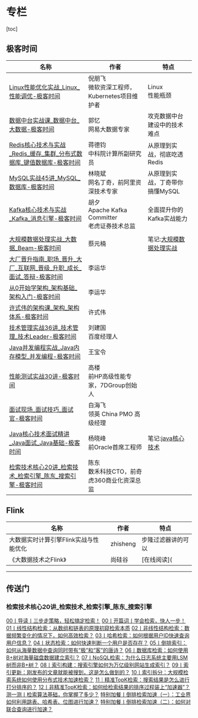 # 专栏

[toc]

## 极客时间

| 名称                                                         | 作者                                                   | 特点                                                   |
| ------------------------------------------------------------ | ------------------------------------------------------ | ------------------------------------------------------ |
| [Linux性能优化实战_Linux_性能调优-极客时间](https://time.geekbang.org/column/intro/140) | 倪朋飞<br />微软资深工程师，<br />Kubernetes项目维护者 | Linux<br />性能瓶颈                                    |
| [数据中台实战课_数据中台_大数据-极客时间](https://time.geekbang.org/column/intro/100049101) | 郭忆<br />网易大数据专家                               | 攻克数据中台建设中的技术难点                           |
| [Redis核心技术与实战_Redis_缓存_集群_分布式数据库_键值数据库-极客时间](https://time.geekbang.org/column/intro/329) | 蒋德钧<br />中科院计算所副研究员                       | 从原理到实战，彻底吃透 Redis                           |
| [MySQL实战45讲_MySQL_数据库-极客时间](https://time.geekbang.org/column/intro/100020801) | 林晓斌<br />网名丁奇，前阿里资深技术专家               | 从原理到实战，丁奇带你搞懂MySQL                        |
| [Kafka核心技术与实战_Kafka_消息引擎-极客时间](https://time.geekbang.org/column/intro/100029201) | 胡夕<br />Apache Kafka Committer<br />老虎证券技术总监 | 全面提升你的Kafka实战能力                              |
|                                                              |                                                        |                                                        |
| [大规模数据处理实战_大数据_Beam-极客时间](https://time.geekbang.org/column/intro/167) | 蔡元楠                                                 | 笔记:[大规模数据处理实战](/bigdata/大规模数据处理实战) |
| [大厂晋升指南_职场_晋升_大厂_互联网_晋级_升职_成长_面试_答辩-极客时间](https://time.geekbang.org/column/intro/100064501) | 李运华                                                 |                                                        |
| [从0开始学架构_架构基础_架构入门-极客时间](https://time.geekbang.org/column/intro/81) | 李运华                                                 |                                                        |
| [许式伟的架构课_架构_架构体系-极客时间](https://time.geekbang.org/column/intro/100025201) | 许式伟                                                 |                                                        |
| [技术管理实战36讲_技术管理_技术Leader-极客时间](https://time.geekbang.org/column/intro/100014301) | 刘建国 <br />百度经理人                                |                                                        |
| [Java并发编程实战_Java内存模型_并发编程-极客时间](https://time.geekbang.org/column/intro/100023901) | 王宝令                                                 |                                                        |
| [性能测试实战30讲-极客时间](https://time.geekbang.org/column/intro/100042501) | 高楼 <br />前HP高级性能专家，7DGroup创始人             |                                                        |
| [面试现场_面试技巧_面试官-极客时间](https://time.geekbang.org/column/intro/100023401) | 白海飞<br />领英 China PMO 高级经理                    |                                                        |
| [Java核心技术面试精讲_Java面试_Java基础-极客时间](https://time.geekbang.org/column/intro/100006701) | 杨晓峰<br />前Oracle首席工程师                         | 笔记:[java核心技术](/java/java核心技术)                |
| [检索技术核心20讲_检索技术_检索引擎_陈东_搜索引擎-极客时间](https://time.geekbang.org/column/intro/298) | 陈东<br />数禾科技CTO，前奇虎360商业化资深总监         |                                                        |



## Flink

| 名称                                  | 作者     | 特点               |
| ------------------------------------- | -------- | ------------------ |
| 大数据实时计算引擎Flink实战与性能优化 | zhisheng | 步隆过滤器讲的可以 |
| 《大数据技术之Flink》                 | 尚硅谷   | [在线阅读](        |



---

## 传送门

### 检索技术核心20讲_检索技术_检索引擎_陈东_搜索引擎

[00丨导读丨三步走策略，轻松搞定检索！](http://index.lovedata.net/00丨导读丨三步走策略，轻松搞定检索！.html)
[00丨开篇词丨学会检索，快人一步！](http://index.lovedata.net/00丨开篇词丨学会检索，快人一步！.html)
[01丨线性结构检索：从数组和链表的原理初窥检索本质](http://index.lovedata.net/01丨线性结构检索：从数组和链表的原理初窥检索本质.html)
[02丨非线性结构检索：数据频繁变化的情况下，如何高效检索？](http://index.lovedata.net/02丨非线性结构检索：数据频繁变化的情况下，如何高效检索？.html)
[03丨哈希检索：如何根据用户ID快速查询用户信息？](http://index.lovedata.net/03丨哈希检索：如何根据用户ID快速查询用户信息？.html)
[04丨状态检索：如何快速判断一个用户是否存在？](http://index.lovedata.net/04丨状态检索：如何快速判断一个用户是否存在？.html)
[05丨倒排索引：如何从海量数据中查询同时带有“极”和“客”的唐诗？](http://index.lovedata.net/05丨倒排索引：如何从海量数据中查询同时带有“极”和“客”的唐诗？.html)
[06丨数据库检索：如何使用B+树对海量磁盘数据建立索引？](http://index.lovedata.net/06丨数据库检索：如何使用B+树对海量磁盘数据建立索引？.html)
[07丨NoSQL检索：为什么日志系统主要用LSM树而非B+树？](http://index.lovedata.net/07丨NoSQL检索：为什么日志系统主要用LSM树而非B+树？.html)
[08丨索引构建：搜索引擎如何为万亿级别网站生成索引？](http://index.lovedata.net/08丨索引构建：搜索引擎如何为万亿级别网站生成索引？.html)
[09丨索引更新：刚发布的文章就能被搜到，这是怎么做到的？](http://index.lovedata.net/09丨索引更新：刚发布的文章就能被搜到，这是怎么做到的？.html)
[10丨索引拆分：大规模检索系统如何使用分布式技术加速检索？](http://index.lovedata.net/10丨索引拆分：大规模检索系统如何使用分布式技术加速检索？.html)
[11｜精准TopK检索：搜索结果是怎么进行打分排序的？](http://index.lovedata.net/11｜精准TopK检索：搜索结果是怎么进行打分排序的？.html)
[12丨非精准TopK检索：如何给检索结果的排序过程装上“加速器”？](http://index.lovedata.net/12丨非精准TopK检索：如何给检索结果的排序过程装上“加速器”？.html)
[测一测丨检索算法基础，你掌握了多少？](http://index.lovedata.net/测一测丨检索算法基础，你掌握了多少？.html)
[特别加餐丨倒排检索加速（一）：工业界如何利用跳表、哈希表、位图进行加速？](http://index.lovedata.net/特别加餐丨倒排检索加速（一）：工业界如何利用跳表、哈希表、位图进行加速？.html)
[特别加餐丨倒排检索加速（二）：如何对联合查询进行加速？](http://index.lovedata.net/特别加餐丨倒排检索加速（二）：如何对联合查询进行加速？.html)







